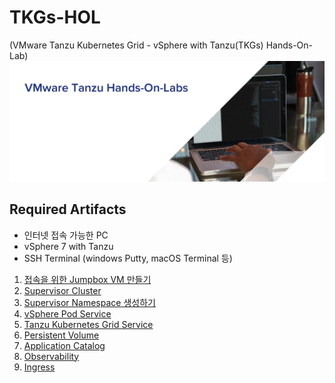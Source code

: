 # TKGs-HOL
 (VMware Tanzu Kubernetes Grid - vSphere with Tanzu(TKGs) Hands-On-Lab)
 ![](images/tanzu_hol_header_logo.png)

## Required Artifacts
* 인터넷 접속 가능한 PC
* vSphere 7 with Tanzu 
* SSH Terminal (windows Putty, macOS Terminal 등)

1. [접속을 위한 Jumpbox VM 만들기](vsphere-with-tanzu/README.md)
1. [Supervisor Cluster](vsphere-with-tanzu/1.supervisor-cluster/)
1. [Supervisor Namespace 생성하기](vsphere-with-tanzu/2.supervisor-namespace/)
1. [vSphere Pod Service](vsphere-with-tanzu/3.vspherepod-service/)
1. [Tanzu Kubernetes Grid Service](vsphere-with-tanzu/4.tkg-service/)
1. [Persistent Volume](vsphere-with-tanzu/5.persistent-volume/)
1. [Application Catalog](vsphere-with-tanzu/6.application-catalog/)
1. [Observability](vsphere-with-tanzu/7.observability/)
1. [Ingress](vsphere-with-tanzu/8.ingress/)
